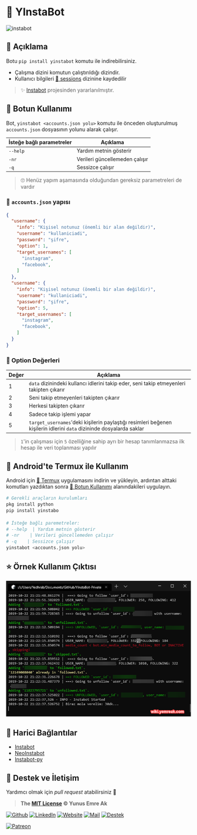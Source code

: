 # 🤖 YInstaBot

![instabot](https://raw.githubusercontent.com/yedhrab/YInstaBot/master/res/instabot.png)

<!-- TODO: Döküman oluşturmak için yardım istedğinde bulun -->
<!-- TODO: Bu alanı düzenle -->

## 🗽 Açıklama

Botu `pip install yinstabot` komutu ile indirebilirsiniz.

- Çalışma dizini komutun çalıştırıldığı dizindir.
- Kullanıcı bilgileri [🤵 sessions](./sessions) dizinine kaydedilir

> ✨ [Instabot](https://github.com/instagrambot/instabot) projesinden yararlanılmıştır.

## 📑 Botun Kullanımı

Bot, `yinstabot <accounts.json yolu>` komutu ile önceden oluşturulmuş `accounts.json` dosyasının yolunu alarak çalışır.

| İsteğe bağlı parametreler | Açıklama                       |
| ------------------------- | ------------------------------ |
| `--help`                  | Yardım metnin gösterir         |
| `-nr`                     | Verileri güncellemeden çalışır |
| `-q`                      | Sessizce çalışır               |

> 🙄 Henüz yapım aşamasında olduğundan gereksiz parametreleri de vardır

### 📂 `accounts.json` yapısı

```json
{
  "username": {
    "info": "Kişisel notunuz (önemli bir alan değildir)",
    "username": "kullaniciadi",
    "password": "şifre",
    "option": 1,
    "target_usernames": [
      "instagram",
      "facebook",
    ]
  },
  "username": {
    "info": "Kişisel notunuz (önemli bir alan değildir)",
    "username": "kullaniciadi",
    "password": "şifre",
    "option": 5,
    "target_usernames": [
      "instagram",
      "facebook",
    ]
  }
}
```

### 🔨 Option Değerleri

| Değer | Açıklama                                                                                                             |
| ----- | -------------------------------------------------------------------------------------------------------------------- |
| 1     | `data` dizinindeki kullancı idlerini takip eder, seni takip etmeyenleri takipten çıkarır                             |
| 2     | Seni takip etmeyenleri takipten çıkarır                                                                              |
| 3     | Herkesi takipten çıkarır                                                                                             |
| 4     | Sadece takip işlemi yapar                                                                                            |
| 5     | `target_usernames`'deki kişilerin paylaştığı resimleri beğenen kişilerin idlerini `data` dizininde dosyalarda saklar |

> `1`'in çalışması için `5` özelliğine sahip ayrı bir hesap tanımlanmazsa ilk hesap ile veri toplanması yapılır

## 🖤 Android'te Termux ile Kullanım

Android için [🖤 Termux](https://play.google.com/store/apps/details?id=com.termux&hl=en) uygulamasını indirin ve yükleyin, ardıntan alttaki komutları yazdıktan sonra [📑 Botun Kullanımı](#%F0%9F%93%91-Botun-Kullan%C4%B1m%C4%B1) alanındakileri uygulayın.

```sh
# Gerekli araçların kurulumları
pkg install python
pip install yinstabo

# İsteğe bağlı paremetreler:
# --help  | Yardım metnin gösterir
# -nr    | Verileri güncellemeden çalışır
# -q    | Sessizce çalışır
yinstabot <accounts.json yolu>
```

## ⭐ Örnek Kullanım Çıktısı

![](res/ex_output.png)

## 🔗 Harici Bağlantılar

- [Instabot](https://github.com/instagrambot/instabot)
- [NeoInstabot](https://github.com/yurilaaziz/neo-instabot)
- [Instabot-py](https://github.com/instabot-py/instabot.py)

## 💖 Destek ve İletişim

Yardımcı olmak için *pull request* atabilirsiniz 🤗
> **The [MIT License](https://choosealicense.com/licenses/mit/) &copy; Yunus Emre Ak**


[![Github](https://drive.google.com/uc?id=1PzkuWOoBNMg0uOMmqwHtVoYt0WCqi-O5)][github]
[![LinkedIn](https://drive.google.com/uc?id=1hvdil0ZHVEzekQ4AYELdnPOqzunKpnzJ)][linkedin]
[![Website](https://drive.google.com/uc?id=1wR8Ph0FBs36ZJl0Ud-HkS0LZ9b66JBqJ)][website]
[![Mail](https://drive.google.com/uc?id=142rP0hbrnY8T9kj_84_r7WxPG1hzWEcN)][mail]
[![Destek](https://drive.google.com/uc?id=1zyU7JWlw4sJTOx46gJlHOfYBwGIkvMQs)][bağış anlık]

[![Patreon](https://drive.google.com/uc?id=11YmCRmySX7v7QDFS62ST2JZuE70RFjDG)][bağış aylık]

<!-- İletişim -->

[mail]: mailto::yedhrab@gmail.com?subject=YBilgiler%20%7C%20Github
[github]: https://github.com/yedhrab
[website]: https://yemreak.com
[linkedin]: https://www.linkedin.com/in/yemreak/
[bağış anlık]: https://gogetfunding.com/yemreak/
[bağış aylık]: https://www.patreon.com/yemreak/

<!-- İletişim Sonu -->
